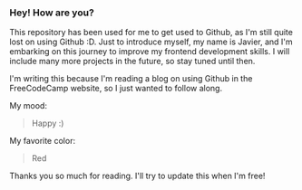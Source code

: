 ### Hey! How are you?

This repository has been used for me to get used to Github, as I'm still quite lost on using Github :D. Just to introduce myself, my name is Javier, and I'm embarking on this journey to improve my frontend development skills. I will include many more projects in the future, so stay tuned until then.

I'm writing this because I'm reading a blog on using Github in the FreeCodeCamp website, so I just wanted to follow along.

My mood:

> Happy :)

My favorite color:

> Red

Thanks you so much for reading. I'll try to update this when I'm free!